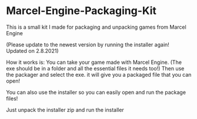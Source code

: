 # Marcel-Engine-Packaging-Kit
This is a small kit I made for packaging and unpacking games from Marcel Engine

(Please update to the newest version by running the installer again! Updated on 2.8.2021)

How it works is:
You can take your game made with Marcel Engine. (The exe should be in a folder and all the essential files it needs too!)
Then use the packager and select the exe.
it will give you a packaged file that you can open!

You can also use the installer so you can easily open and run the package files!

Just unpack the installer zip and run the installer

